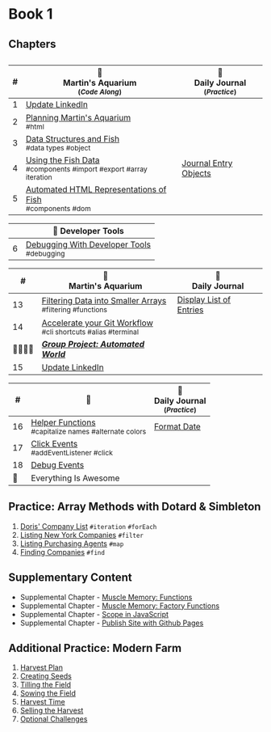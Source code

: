 # Book 1

## Chapters

##

| # | 🐠 <br/> Martin's Aquarium <br/><sub>(_Code Along_)</sub> | 📔 <br/> Daily Journal</br><sub>(_Practice_)</sub>  | 
|--|--|---|
| 1 | [Update LinkedIn](./chapters/LINKEDIN_HELLO_WORLD.md) |  |
| 2| [Planning Martin's Aquarium](./chapters/HTML_AQUARIUM.md) <br/> <sub style="font-size:0.85rem;">#html</sub> |  |
| 3 | [Data Structures and Fish](./chapters/BASIC_DATA_STRUCTURES.md) <br/> <sub style="font-size:0.85rem;">#data types #object</sub> |  |
| 4 | [Using the Fish Data](./chapters/EXPORTING_FISH.md) <br/> <sub style="font-size:0.85rem;">#components #import #export #array iteration</sub> | [Journal Entry Objects](./chapters/DAILY_JOURNAL_OBJECT_DOM.md) |
| 5 | [Automated HTML Representations of Fish](./chapters/CREATING_FISH_COMPONENTS.md) <br/> <sub style="font-size:0.85rem;">#components #dom</sub> |  |


|  | 🐞 Developer Tools |
|--|--|
| 6 | [Debugging With Developer Tools](./chapters/DEBUG_WITH_DEVTOOLS.md)  <br/><sub style="font-size:0.85rem;">#debugging</sub> | 


| # | 🐠 <br/> Martin's Aquarium | 📔 <br/> Daily Journal</br> | 
|--|--|---|
| 13 | [Filtering Data into Smaller Arrays](./chapters/FILTERING_FISH.md) <br/> <sub style="font-size:0.85rem;">#filtering #functions</sub> | [Display List of Entries](./chapters/DAILY_JOURNAL_DATA_DOM.md) |
| 14 | [Accelerate your Git Workflow](./chapters/GIT_CLI_SHORTCUTS.md) <br/> <sub style="font-size:0.85rem;">#cli shortcuts #alias #terminal</sub> |  |
| 👨‍👨‍👦‍👦 | [**_Group Project: Automated World_**](https://github.com/nss-day-cohort-51/automated-world) |  |
| 15 | [Update LinkedIn](./chapters/LINKEDIN_HELLO_WORLD_DEUX.md) |  |

| # | 🥗 | 📔 <br/> Daily Journal</br><sub>(_Practice_)</sub>  | 
|--|--|---|
| 16 | [Helper Functions](./chapters/HELPER_FUNCTIONS.md) <br/> <sub style="font-size:0.85rem;">#capitalize names #alternate colors</sub> |[Format Date](./chapters/DAILY_JOURNAL_FORMAT_DATE.md)  |
| 17 | [Click Events](./chapters/CLICK_EVENTS.md) <br/> <sub style="font-size:0.85rem;">#addEventListener #click</sub> |  |
| 18 | [Debug Events](./chapters/DD_EVENT_LISTENER_DEBUGGING.md) | |
| 🧱 | Everything Is Awesome |  |

## Practice: Array Methods with Dotard & Simbleton
1. [Doris' Company List](./chapters/DS_INTRO.md) `#iteration` `#forEach`
1. [Listing New York Companies](./chapters/DS_FILTER.md) `#filter`
1. [Listing Purchasing Agents](./chapters/DS_LISTING_AGENTS.md) `#map`
1. [Finding Companies](./chapters/DS_FIND_COMPANY.md) `#find`

## Supplementary Content

* Supplemental Chapter - [Muscle Memory: Functions](./chapters/FUNCTION_PRACTICE.md)
* Supplemental Chapter - [Muscle Memory: Factory Functions](./chapters/FACTORY_FUNCTIONS.md)
* Supplemental Chapter - [Scope in JavaScript](./chapters/JS_SCOPE.md)
* Supplemental Chapter - [Publish Site with Github Pages](./chapters/GITHUB_PAGES.md)

## Additional Practice: Modern Farm
1. [Harvest Plan](./chapters/MF_INSTALL_PLAN.md)
1. [Creating Seeds](./chapters/MF_SEED_MODULES.md)
1. [Tilling the Field](./chapters/MF_FIELD.md)
1. [Sowing the Field](./chapters/MF_SOWING.md)
1. [Harvest Time](./chapters/MF_HARVEST.md)
1. [Selling the Harvest](./chapters/MF_RENDER_HARVEST.md) 
1. [Optional Challenges](./chapters/MF_CHALLENGES.md)
